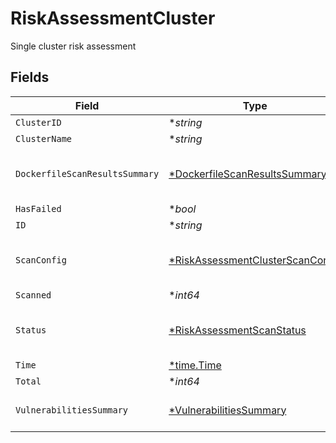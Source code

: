 # RiskAssessmentCluster

Single cluster risk assessment


## Fields

| Field                                                                                      | Type                                                                                       | Required                                                                                   | Description                                                                                |
| ------------------------------------------------------------------------------------------ | ------------------------------------------------------------------------------------------ | ------------------------------------------------------------------------------------------ | ------------------------------------------------------------------------------------------ |
| `ClusterID`                                                                                | **string*                                                                                  | :heavy_minus_sign:                                                                         | N/A                                                                                        |
| `ClusterName`                                                                              | **string*                                                                                  | :heavy_minus_sign:                                                                         | N/A                                                                                        |
| `DockerfileScanResultsSummary`                                                             | [*DockerfileScanResultsSummary](../../models/shared/dockerfilescanresultssummary.md)       | :heavy_minus_sign:                                                                         | dockerfile scan results summary by severity                                                |
| `HasFailed`                                                                                | **bool*                                                                                    | :heavy_minus_sign:                                                                         | N/A                                                                                        |
| `ID`                                                                                       | **string*                                                                                  | :heavy_minus_sign:                                                                         | N/A                                                                                        |
| `ScanConfig`                                                                               | [*RiskAssessmentClusterScanConfig](../../models/shared/riskassessmentclusterscanconfig.md) | :heavy_minus_sign:                                                                         | Single cluster risk assessment scan config                                                 |
| `Scanned`                                                                                  | **int64*                                                                                   | :heavy_minus_sign:                                                                         | N/A                                                                                        |
| `Status`                                                                                   | [*RiskAssessmentScanStatus](../../models/shared/riskassessmentscanstatus.md)               | :heavy_minus_sign:                                                                         | Status of a risk assessment scan                                                           |
| `Time`                                                                                     | [*time.Time](https://pkg.go.dev/time#Time)                                                 | :heavy_minus_sign:                                                                         | N/A                                                                                        |
| `Total`                                                                                    | **int64*                                                                                   | :heavy_minus_sign:                                                                         | N/A                                                                                        |
| `VulnerabilitiesSummary`                                                                   | [*VulnerabilitiesSummary](../../models/shared/vulnerabilitiessummary.md)                   | :heavy_minus_sign:                                                                         | Vulnerabilities summary by severity                                                        |
